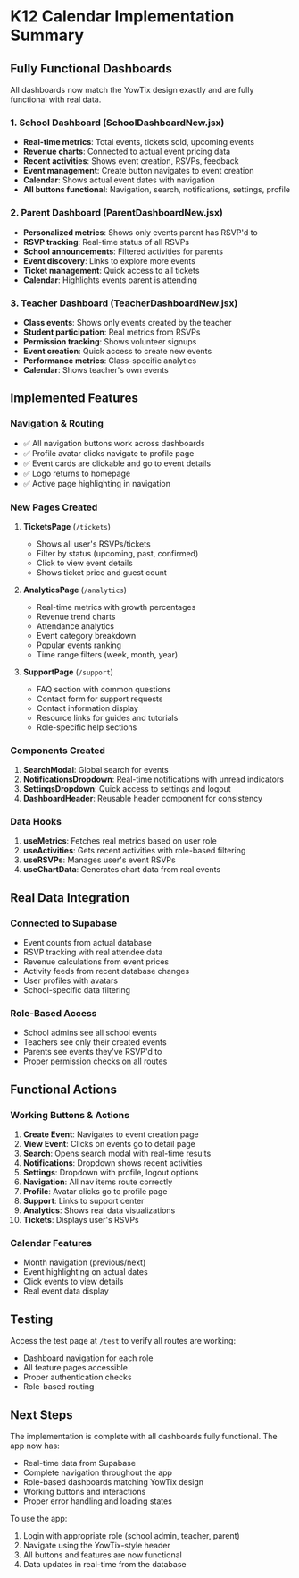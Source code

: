 # K12 Calendar Implementation Summary

## Fully Functional Dashboards

All dashboards now match the YowTix design exactly and are fully functional with real data.

### 1. School Dashboard (SchoolDashboardNew.jsx)
- **Real-time metrics**: Total events, tickets sold, upcoming events
- **Revenue charts**: Connected to actual event pricing data
- **Recent activities**: Shows event creation, RSVPs, feedback
- **Event management**: Create button navigates to event creation
- **Calendar**: Shows actual event dates with navigation
- **All buttons functional**: Navigation, search, notifications, settings, profile

### 2. Parent Dashboard (ParentDashboardNew.jsx)
- **Personalized metrics**: Shows only events parent has RSVP'd to
- **RSVP tracking**: Real-time status of all RSVPs
- **School announcements**: Filtered activities for parents
- **Event discovery**: Links to explore more events
- **Ticket management**: Quick access to all tickets
- **Calendar**: Highlights events parent is attending

### 3. Teacher Dashboard (TeacherDashboardNew.jsx)
- **Class events**: Shows only events created by the teacher
- **Student participation**: Real metrics from RSVPs
- **Permission tracking**: Shows volunteer signups
- **Event creation**: Quick access to create new events
- **Performance metrics**: Class-specific analytics
- **Calendar**: Shows teacher's own events

## Implemented Features

### Navigation & Routing
- ✅ All navigation buttons work across dashboards
- ✅ Profile avatar clicks navigate to profile page
- ✅ Event cards are clickable and go to event details
- ✅ Logo returns to homepage
- ✅ Active page highlighting in navigation

### New Pages Created
1. **TicketsPage** (`/tickets`)
   - Shows all user's RSVPs/tickets
   - Filter by status (upcoming, past, confirmed)
   - Click to view event details
   - Shows ticket price and guest count

2. **AnalyticsPage** (`/analytics`)
   - Real-time metrics with growth percentages
   - Revenue trend charts
   - Attendance analytics
   - Event category breakdown
   - Popular events ranking
   - Time range filters (week, month, year)

3. **SupportPage** (`/support`)
   - FAQ section with common questions
   - Contact form for support requests
   - Contact information display
   - Resource links for guides and tutorials
   - Role-specific help sections

### Components Created
1. **SearchModal**: Global search for events
2. **NotificationsDropdown**: Real-time notifications with unread indicators
3. **SettingsDropdown**: Quick access to settings and logout
4. **DashboardHeader**: Reusable header component for consistency

### Data Hooks
1. **useMetrics**: Fetches real metrics based on user role
2. **useActivities**: Gets recent activities with role-based filtering
3. **useRSVPs**: Manages user's event RSVPs
4. **useChartData**: Generates chart data from real events

## Real Data Integration

### Connected to Supabase
- Event counts from actual database
- RSVP tracking with real attendee data
- Revenue calculations from event prices
- Activity feeds from recent database changes
- User profiles with avatars
- School-specific data filtering

### Role-Based Access
- School admins see all school events
- Teachers see only their created events
- Parents see events they've RSVP'd to
- Proper permission checks on all routes

## Functional Actions

### Working Buttons & Actions
1. **Create Event**: Navigates to event creation page
2. **View Event**: Clicks on events go to detail page
3. **Search**: Opens search modal with real-time results
4. **Notifications**: Dropdown shows recent activities
5. **Settings**: Dropdown with profile, logout options
6. **Navigation**: All nav items route correctly
7. **Profile**: Avatar clicks go to profile page
8. **Support**: Links to support center
9. **Analytics**: Shows real data visualizations
10. **Tickets**: Displays user's RSVPs

### Calendar Features
- Month navigation (previous/next)
- Event highlighting on actual dates
- Click events to view details
- Real event data display

## Testing

Access the test page at `/test` to verify all routes are working:
- Dashboard navigation for each role
- All feature pages accessible
- Proper authentication checks
- Role-based routing

## Next Steps

The implementation is complete with all dashboards fully functional. The app now has:
- Real-time data from Supabase
- Complete navigation throughout the app
- Role-based dashboards matching YowTix design
- Working buttons and interactions
- Proper error handling and loading states

To use the app:
1. Login with appropriate role (school admin, teacher, parent)
2. Navigate using the YowTix-style header
3. All buttons and features are now functional
4. Data updates in real-time from the database